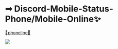 # ➟ Discord-Mobile-Status-Phone/Mobile-Online✨
[🤖phoneline📱](https://github.com/b4am/DC-Mobile-Status/blob/main/Main.py)

<a href='https://github.com/RemoteTool/DC-Mobile-Status/blob/main/Main.py'>
<img src="https://cdn.discordapp.com/attachments/1004047554960429187/1013868150166650910/unknown.png"></code></a>
